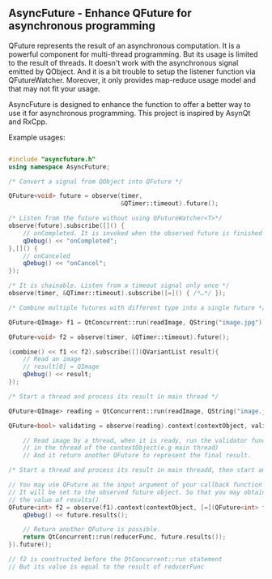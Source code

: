 ## AsyncFuture - Enhance QFuture for asynchronous programming

QFuture represents the result of an asynchronous computation. It is a powerful component for multi-thread programming. But its usage is limited to the result of threads. It doesn't work with the asynchronous signal emitted by QObject. And it is a bit trouble to setup the listener function via QFutureWatcher. Moreover, it only provides map-reduce usage model and
that may not fit your usage.

AsyncFuture is designed to enhance the function to offer a better way to use it for asynchronous programming. This project is inspired by AsynQt and RxCpp.

Example usages:


```c++

#include "asyncfuture.h"
using namespace AsyncFuture;

/* Convert a signal from QObject into QFuture */

QFuture<void> future = observe(timer,
                               &QTimer::timeout).future();

/* Listen from the future without using QFutureWatcher<T>*/
observe(future).subscribe([]() {
    // onCompleted. It is invoked when the observed future is finished successfully
    qDebug() << "onCompleted";
},[]() {
    // onCanceled
    qDebug() << "onCancel";
});

/* It is chainable. Listen from a timeout signal only once */
observe(timer, &QTimer::timeout).subscribe([=]() { /*…*/ });

/* Combine multiple futures with different type into a single future */

QFuture<QImage> f1 = QtConcurrent::run(readImage, QString("image.jpg"));

QFuture<void> f2 = observe(timer, &QTimer::timeout).future();

(combine() << f1 << f2).subscribe([](QVariantList result){
    // Read an image
    // result[0] = QImage
    qDebug() << result;
});

/* Start a thread and process its result in main thread */

QFuture<QImage> reading = QtConcurrent::run(readImage, QString("image.jpg"));

QFuture<bool> validating = observe(reading).context(contextObject, validator).future();

    // Read image by a thread, when it is ready, run the validator function
    // in the thread of the contextObject(e.g main thread)
    // And it return another QFuture to represent the final result.

/* Start a thread and process its result in main threadd, then start another thread. */

// You may use QFuture as the input argument of your callback function
// It will be set to the observed future object. So that you may obtain
// the value of results()
QFuture<int> f2 = observe(f1).context(contextObject, [=](QFuture<int> future) {
    qDebug() << future.results();

    // Return another QFuture is possible.
    return QtConcurrent::run(reducerFunc, future.results());
}).future();

// f2 is constructed before the QtConcurrent::run statement
// But its value is equal to the result of reducerFunc

```
